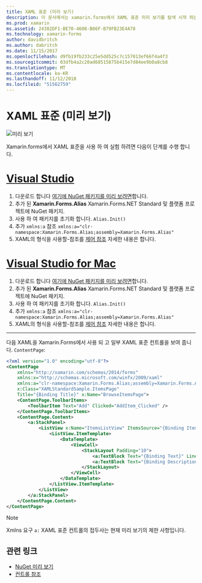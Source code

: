 ```yaml
---
title: XAML 표준 (미리 보기)
description: 이 문서에서는 xamarin.forms에서 XAML 표준 미리 보기를 탐색 시작 하는 방법에 설명 합니다.
ms.prod: xamarin
ms.assetid: 24382DF1-BE70-4608-B86F-B79FB23E4A78
ms.technology: xamarin-forms
author: davidbritch
ms.author: dabritch
ms.date: 11/15/2017
ms.openlocfilehash: d9fb19fb233c25e5dd525c7c157013ef66f4a4f3
ms.sourcegitcommit: 03dfb4a2c20ad68515875b415e7d84ee9b0a8cb8
ms.translationtype: MT
ms.contentlocale: ko-KR
ms.lasthandoff: 11/12/2018
ms.locfileid: "51562759"
---
```

# <a name="xaml-standard-preview"></a>XAML 표준 (미리 보기)

![미리 보기](~/media/shared/preview.png)

Xamarin.forms에서 XAML 표준을 사용 하 여 실험 하려면 다음이 단계를 수행 합니다.

# <a name="visual-studiotabwindows"></a>[Visual Studio](#tab/windows)

1. 다운로드 합니다 [여기에 NuGet 패키지를 미리 보려면](https://aka.ms/xf-xamlstandard-nuget)합니다.
2. 추가 된 **Xamarin.Forms.Alias** Xamarin.Forms.NET Standard 및 플랫폼 프로젝트에 NuGet 패키지.
3. 사용 하 여 패키지를 초기화 합니다. `Alias.Init()`
4. 추가 `xmlns:a` 참조 `xmlns:a="clr-namespace:Xamarin.Forms.Alias;assembly=Xamarin.Forms.Alias"`
5. XAML의 형식을 사용할-참조를 [제어 참조](controls.md) 자세한 내용은 합니다.

# <a name="visual-studio-for-mactabmacos"></a>[Visual Studio for Mac](#tab/macos)

1. 다운로드 합니다 [여기에 NuGet 패키지를 미리 보려면](https://aka.ms/xf-xamlstandard-nuget)합니다.
2. 추가 된 **Xamarin.Forms.Alias** Xamarin.Forms.NET Standard 및 플랫폼 프로젝트에 NuGet 패키지.
3. 사용 하 여 패키지를 초기화 합니다. `Alias.Init()`
4. 추가 `xmlns:a` 참조 `xmlns:a="clr-namespace:Xamarin.Forms.Alias;assembly=Xamarin.Forms.Alias"`
5. XAML의 형식을 사용할-참조를 [제어 참조](controls.md) 자세한 내용은 합니다.

-----

다음 XAML을 Xamarin.Forms에서 사용 되 고 일부 XAML 표준 컨트롤을 보여 줍니다. `ContentPage`:

```xml
<?xml version="1.0" encoding="utf-8"?>
<ContentPage 
    xmlns="http://xamarin.com/schemas/2014/forms" 
    xmlns:x="http://schemas.microsoft.com/winfx/2009/xaml" 
    xmlns:a="clr-namespace:Xamarin.Forms.Alias;assembly=Xamarin.Forms.Alias"
    x:Class="XAMLStandardSample.ItemsPage" 
    Title="{Binding Title}" x:Name="BrowseItemsPage">
    <ContentPage.ToolbarItems>
        <ToolbarItem Text="Add" Clicked="AddItem_Clicked" />
    </ContentPage.ToolbarItems>
    <ContentPage.Content>
        <a:StackPanel>
            <ListView x:Name="ItemsListView" ItemsSource="{Binding Items}" VerticalOptions="FillAndExpand" HasUnevenRows="true" RefreshCommand="{Binding LoadItemsCommand}" IsPullToRefreshEnabled="true" IsRefreshing="{Binding IsBusy, Mode=OneWay}" CachingStrategy="RecycleElement" ItemSelected="OnItemSelected">
                <ListView.ItemTemplate>
                    <DataTemplate>
                        <ViewCell>
                            <StackLayout Padding="10">
                                <a:TextBlock Text="{Binding Text}" LineBreakMode="NoWrap" Style="{DynamicResource ListItemTextStyle}" FontSize="16" />
                                <a:TextBlock Text="{Binding Description}" LineBreakMode="NoWrap" Style="{DynamicResource ListItemDetailTextStyle}" FontSize="13" />
                            </StackLayout>
                        </ViewCell>
                    </DataTemplate>
                </ListView.ItemTemplate>
            </ListView>
        </a:StackPanel>
    </ContentPage.Content>
</ContentPage>
```

> [!NOTE]
> Xmlns 요구 `a:` XAML 표준 컨트롤의 접두사는 현재 미리 보기의 제한 사항입니다.


## <a name="related-links"></a>관련 링크

- [NuGet 미리 보기](https://aka.ms/xf-xamlstandard-nuget)
- [컨트롤 참조](controls.md)
